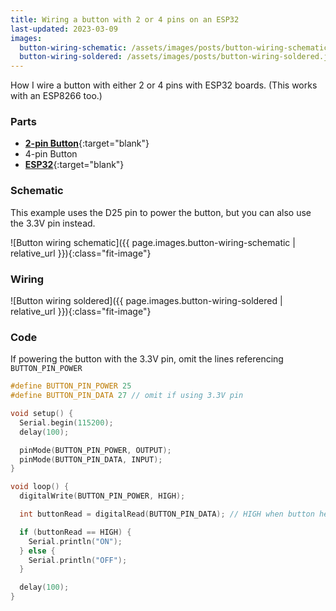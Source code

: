 ```yaml
---
title: Wiring a button with 2 or 4 pins on an ESP32
last-updated: 2023-03-09
images:
  button-wiring-schematic: /assets/images/posts/button-wiring-schematic.jpg
  button-wiring-soldered: /assets/images/posts/button-wiring-soldered.jpg
---
```


How I wire a button with either 2 or 4 pins with ESP32 boards. (This works with an ESP8266 too.)

### Parts

- [**2-pin Button**](https://www.amazon.com/dp/B07F24Y1TB?psc=1&amp;ref=ppx_yo2ov_dt_b_product_details&_encoding=UTF8&tag=ladyoflightio-20&linkCode=ur2&linkId=0fcf972b910c7b144adaf37d61038e59&camp=1789&creative=9325){:target="blank"}
- 4-pin Button
- [**ESP32**](https://www.amazon.com/dp/B07Q576VWZ?ref=ppx_yo2ov_dt_b_product_details&amp;th=1&_encoding=UTF8&tag=ladyoflightio-20&linkCode=ur2&linkId=9e4a70cf7b4bbf0c998b1df4f3103ac0&camp=1789&creative=9325){:target="blank"}


### Schematic

This example uses the D25 pin to power the button, but you can also use the 3.3V pin instead.

![Button wiring schematic]({{ page.images.button-wiring-schematic | relative_url }}){:class="fit-image"}


### Wiring

![Button wiring soldered]({{ page.images.button-wiring-soldered | relative_url }}){:class="fit-image"}


### Code

If powering the button with the 3.3V pin, omit the lines referencing `BUTTON_PIN_POWER`

```cpp
#define BUTTON_PIN_POWER 25
#define BUTTON_PIN_DATA 27 // omit if using 3.3V pin

void setup() {
  Serial.begin(115200);
  delay(100);

  pinMode(BUTTON_PIN_POWER, OUTPUT);
  pinMode(BUTTON_PIN_DATA, INPUT);
}

void loop() {
  digitalWrite(BUTTON_PIN_POWER, HIGH);

  int buttonRead = digitalRead(BUTTON_PIN_DATA); // HIGH when button held

  if (buttonRead == HIGH) {
    Serial.println("ON");
  } else {
    Serial.println("OFF");
  }

  delay(100);
}
```
